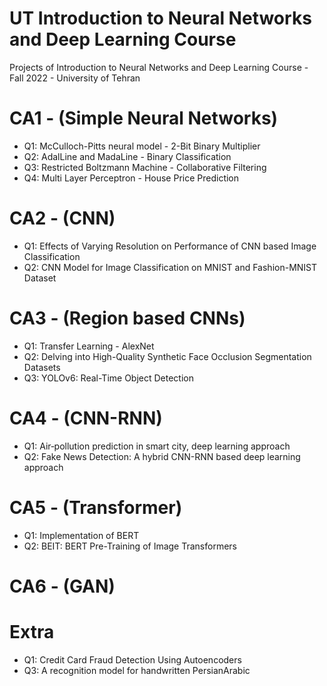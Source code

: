 # UT Introduction to Neural Networks and Deep Learning Course
Projects of Introduction to Neural Networks and Deep Learning Course - Fall 2022 - University of Tehran
# CA1 - (Simple Neural Networks)
  * Q1: McCulloch-Pitts neural model - 2-Bit Binary Multiplier
  * Q2: AdalLine and MadaLine - Binary Classification
  * Q3: Restricted Boltzmann Machine - Collaborative Filtering
  * Q4: Multi Layer Perceptron - House Price Prediction
# CA2 - (CNN)
 * Q1: Effects of Varying Resolution on Performance of CNN based Image Classification
 * Q2: CNN Model for Image Classification on MNIST and Fashion-MNIST Dataset
# CA3 - (Region based CNNs)
  * Q1: Transfer Learning - AlexNet
  * Q2: Delving into High-Quality Synthetic Face Occlusion Segmentation Datasets
  * Q3: YOLOv6: Real-Time Object Detection
# CA4 - (CNN-RNN)
 * Q1: Air‑pollution prediction in smart city, deep learning approach
 * Q2: Fake News Detection: A hybrid CNN-RNN based deep learning approach
# CA5 - (Transformer)
 * Q1: Implementation of BERT
 * Q2: BEIT: BERT Pre-Training of Image Transformers
# CA6 - (GAN)
# Extra
 * Q1: Credit Card Fraud Detection Using Autoencoders
 * Q3: A recognition model for handwritten PersianArabic
